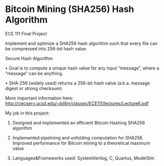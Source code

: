 # Bitcoin Mining (SHA256) Hash Algorithm

ECE 111 Final Project

Implement and optimize a SHA256 hash algorithm such that every file can be compressed into 256-bit hash value. 

Secure Hash Algorithm

• Goal is to compute a unique hash value for any input
“message”, where a “message” can be anything.

• SHA-256 (widely used) returns a 256-bit hash value (a.k.a.
message digest or strong checksum)

More important information here:
http://cwcserv.ucsd.edu/~billlin/classes/ECE111/lectures/Lecture6.pdf

My job in this project:
1. Designed and implemented an efficient Bitcoin Hashing SHA256 algorithm

2. Implemented pipelining and unfolding computation for SHA256. Improved performance for Bitcoin mining to a theoretical maximum value

3. Languages\&Frameworks used: SystemVerilog, C, Quartus, ModelSim
